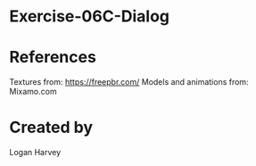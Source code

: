 # Exercise-06C-Dialog

# References

Textures from: https://freepbr.com/
Models and animations from: Mixamo.com

# Created by 
Logan Harvey
